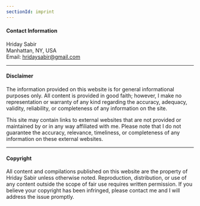 ```yaml
---
sectionId: imprint
---
```


#### Contact Information

Hriday Sabir<br />
Manhattan, NY, USA<br />
Email: <u>hridaysabir@gmail.com</u>

---

#### Disclaimer

The information provided on this website is for general informational purposes only. All content is provided in good faith; however, I make no representation or warranty of any kind regarding the accuracy, adequacy, validity, reliability, or completeness of any information on the site.

This site may contain links to external websites that are not provided or maintained by or in any way affiliated with me. Please note that I do not guarantee the accuracy, relevance, timeliness, or completeness of any information on these external websites.

---

#### Copyright

All content and compilations published on this website are the property of Hriday Sabir unless otherwise noted. Reproduction, distribution, or use of any content outside the scope of fair use requires written permission. If you believe your copyright has been infringed, please contact me and I will address the issue promptly.
